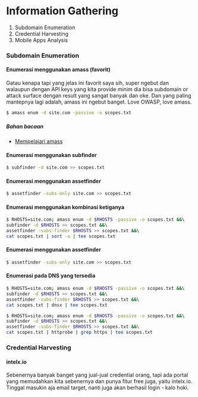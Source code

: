 # Information Gathering
1. Subdomain Enumeration
2. Credential Harvesting
3. Mobile Apps Analysis


### Subdomain Enumeration
#### Enumerasi menggunakan amass (favorit)
Gatau kenapa tapi yang jelas ini favorit saya sih, super ngebut dan walaupun dengan API keys yang kita provide minim dia bisa subdomain or attack surface dengan result yang sangat banyak dan oke. Dan yang paling mantepnya lagi adalah, amass ini ngebut banget. Love OWASP, love amass.

```bash
$ amass enum -d site.com -passive -o scopes.txt
```


##### Bahan bacaan
 - [Mempelajari amass](https://github.com/owasp-amass/amass)

#### Enumerasi menggunakan subfinder
```bash
$ subfinder -d site.com >> scopes.txt
```

#### Enumerasi menggunakan assetfinder
```bash
$ assetfinder -subs-only site.com >> scopes.txt
```

#### Enumerasi menggunakan kombinasi ketiganya
```bash
$ RHOSTS=site.com; amass enum -d $RHOSTS -passive -o scopes.txt &&\ 
subfinder -d $RHOSTS >> scopes.txt &&\ 
assetfinder -subs-finder $RHOSTS >> scopes.txt &&\ 
cat scopes.txt | sort -u | tee scopes.txt
```

#### Enumerasi menggunakan assetfinder
```bash
$ assetfinder -subs-only site.com >> scopes.txt
```

#### Enumerasi pada DNS yang tersedia
```bash
$ RHOSTS=site.com; amass enum -d $RHOSTS -passive -o scopes.txt &&\ 
subfinder -d $RHOSTS >> scopes.txt &&\ 
assetfinder -subs-finder $RHOSTS >> scopes.txt &&\ 
cat scopes.txt | dnsx | tee scopes.txt
```
```bash
$ RHOSTS=site.com; amass enum -d $RHOSTS -passive -o scopes.txt &&\ 
subfinder -d $RHOSTS >> scopes.txt &&\
assetfinder -subs-finder $RHOSTS >> scopes.txt &&\
cat scopes.txt | httprobe | grep https | tee scopes.txt
```
### Credential Harvesting
#### intelx.io
Sebenernya banyak banget yang jual-jual credential orang, tapi ada portal yang memudahkan kita sebenernya dan punya fitur free juga, yaitu intelx.io. Tinggal masukin aja email target, nanti juga akan berhasil login - kalo hoki.

